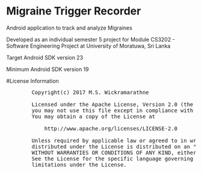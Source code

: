 # Migraine Trigger Recorder
Android application to track and analyze Migraines

Developed as an individual semester 5 project for Module CS3202 - Software Engineering Project at University of Moratuwa, Sri Lanka

Target Android SDK version 23

Minimum Android SDK version 19

#License Information

<pre>
        Copyright(c) 2017 M.S. Wickramarathne

        Licensed under the Apache License, Version 2.0 (the "License");
        you may not use this file except in compliance with the License.
        You may obtain a copy of the License at

            http://www.apache.org/licenses/LICENSE-2.0

        Unless required by applicable law or agreed to in writing, software
        distributed under the License is distributed on an "AS IS" BASIS,
        WITHOUT WARRANTIES OR CONDITIONS OF ANY KIND, either express or implied.
        See the License for the specific language governing permissions and
        limitations under the License.
  </pre>
